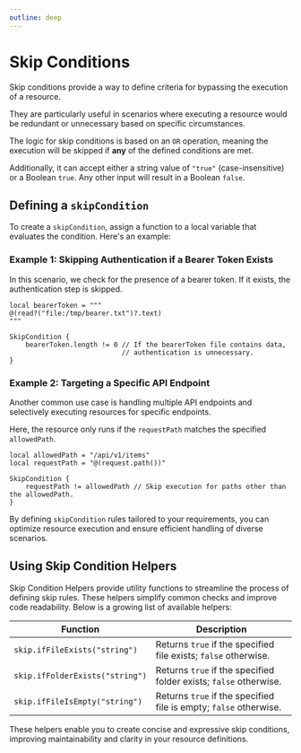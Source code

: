 ```yaml
---
outline: deep
---
```


# Skip Conditions

Skip conditions provide a way to define criteria for bypassing the execution of a resource.

They are particularly useful in scenarios where executing a resource would be redundant or unnecessary based on specific
circumstances.

The logic for skip conditions is based on an `OR` operation, meaning the execution will be skipped if **any** of the
defined conditions are met.

Additionally, it can accept either a string value of `"true"` (case-insensitive) or a Boolean `true`. Any other input
will result in a Boolean `false`.

## Defining a `skipCondition`

To create a `skipCondition`, assign a function to a local variable that evaluates the condition. Here's an example:

### Example 1: Skipping Authentication if a Bearer Token Exists

In this scenario, we check for the presence of a bearer token. If it exists, the authentication step is skipped.

```apl
local bearerToken = """
@(read?("file:/tmp/bearer.txt")?.text)
"""

SkipCondition {
    bearerToken.length != 0 // If the bearerToken file contains data,
                            // authentication is unnecessary.
}
```

### Example 2: Targeting a Specific API Endpoint

Another common use case is handling multiple API endpoints and selectively executing resources for specific endpoints.

Here, the resource only runs if the `requestPath` matches the specified `allowedPath`.

```apl
local allowedPath = "/api/v1/items"
local requestPath = "@(request.path())"

SkipCondition {
    requestPath != allowedPath // Skip execution for paths other than the allowedPath.
}
```

By defining `skipCondition` rules tailored to your requirements, you can optimize resource execution and ensure
efficient handling of diverse scenarios.

## Using Skip Condition Helpers

Skip Condition Helpers provide utility functions to streamline the process of defining skip rules. These helpers
simplify common checks and improve code readability. Below is a growing list of available helpers:

| **Function**                          | **Description**                                                                            |
|---------------------------------------|--------------------------------------------------------------------------------------------|
| `skip.ifFileExists("string")`         | Returns `true` if the specified file exists; `false` otherwise.                            |
| `skip.ifFolderExists("string")`       | Returns `true` if the specified folder exists; `false` otherwise.                          |
| `skip.ifFileIsEmpty("string")`        | Returns `true` if the specified file is empty; `false` otherwise.                          |

These helpers enable you to create concise and expressive skip conditions, improving maintainability and clarity in your
resource definitions.
